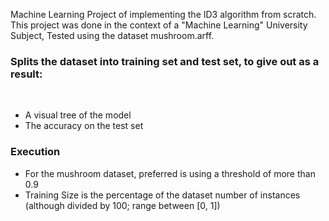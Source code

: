 Machine Learning Project of implementing the ID3 algorithm from scratch. <br>
This project was done in the context of a "Machine Learning" University Subject, Tested using the dataset mushroom.arff.<br>
<h3>Splits the dataset into training set and test set, to give out as a result:</h3><br>
<ul>
    <li>A visual tree of the model</li>
    <li>The accuracy on the test set</li>
</ul>
<h3>Execution</h3>
<ul>
    <li>For the mushroom dataset, preferred is using a threshold of more than 0.9</li>
    <li>Training Size is the percentage of the dataset number of instances (although divided by 100; range between [0, 1])</li>
</ul>
